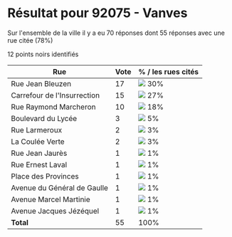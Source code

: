 # Résultat pour 92075 - Vanves

Sur l'ensemble de la ville il y a eu 70 réponses dont 55 réponses avec une rue citée (78%)

12 points noirs identifiés

| Rue | Vote | % / les rues cités|
|-----|------|-------------------|
| Rue Jean Bleuzen | 17 | <img src="../../img/bar_30.gif" />&nbsp;30%|
| Carrefour de l'Insurrection | 15 | <img src="../../img/bar_27.gif" />&nbsp;27%|
| Rue Raymond Marcheron | 10 | <img src="../../img/bar_18.gif" />&nbsp;18%|
| Boulevard du Lycée | 3 | <img src="../../img/bar_5.gif" />&nbsp;5%|
| Rue Larmeroux | 2 | <img src="../../img/bar_3.gif" />&nbsp;3%|
| La Coulée Verte | 2 | <img src="../../img/bar_3.gif" />&nbsp;3%|
| Rue Jean Jaurès | 1 | <img src="../../img/bar_1.gif" />&nbsp;1%|
| Rue Ernest Laval | 1 | <img src="../../img/bar_1.gif" />&nbsp;1%|
| Place des Provinces | 1 | <img src="../../img/bar_1.gif" />&nbsp;1%|
| Avenue du Général de Gaulle | 1 | <img src="../../img/bar_1.gif" />&nbsp;1%|
| Avenue Marcel Martinie | 1 | <img src="../../img/bar_1.gif" />&nbsp;1%|
| Avenue Jacques Jézéquel | 1 | <img src="../../img/bar_1.gif" />&nbsp;1%|
| **Total** | 55 | 100%|
